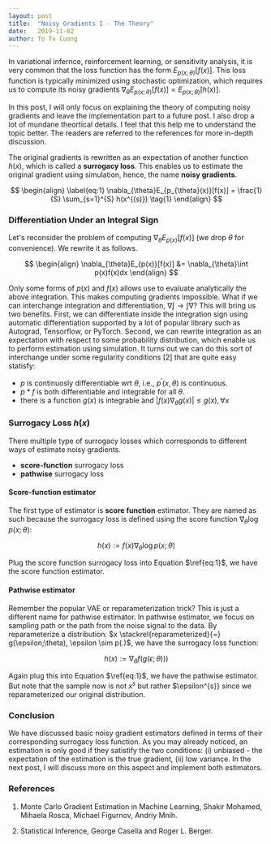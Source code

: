 ```yaml
---
layout: post
title:  "Noisy Gradients I - The Theory"
date:   2019-11-02
author: To Tu Cuong
---
```

In variational infernce, reinforcement learning, or sensitivity analysis, it is very common that the loss function has the form $E_{p(x;\theta)}[f(x)]$. This loss function is typically minimized using stochastic optimization, which requires us to compute its noisy gradients $\nabla_{\theta}E_{p(x;\theta)}[f(x)] = E_{p(x;\theta)}[h(x)].$ 

In this post, I will only focus on explaining the theory of computing noisy gradients and leave the implementation part to a future post. I also drop a lot of mundane theortical details. I feel that this help me to understand the topic better. The readers are referred to the references for more in-depth discussion.


The original gradients is rewritten as an expectation of another function $h(x)$, which is called a **surrogacy loss**. This enables us to estimate the original gradient using simulation, hence, the name **noisy gradients**. 

$$
\begin{align}
\label{eq:1}
\nabla_{\theta}E_{p_{\theta}(x)}[f(x)] = \frac{1}{S} \sum_{s=1}^{S} h(x^{(s)}) \tag{1}
\end{align}
$$


### Differentiation Under an Integral Sign

Let's reconsider the problem of computing $\nabla_{\theta}E_{p(x)}[f(x)]$ (we drop $\theta$ for convenience). We rewrite it as follows.

$$
\begin{align}
\nabla_{\theta}E_{p(x)}[f(x)] &= \nabla_{\theta}\int p(x)f(x)dx
\end{align}
$$

Only some forms of $p(x)$ and $f(x)$ allows use to evaluate analytically the above integration. This makes computing gradients impossible. What if we can interchange integration and differentiation, $\nabla \int \rightarrow \int \nabla$? This will bring us two benefits. First, we can differentiate inside the integration sign using automatic differentiation supported by a lot of popular library such as Autograd, Tensorflow, or PyTorch. Second, we can rewrite integration as an expectation with respect to some probability distribution, which enable us to perform estimation using simulation. It turns out we can do this sort of interchange under some regularity conditions [2] that are quite easy statisfy:

- $p$ is continuosly differentiable wrt $\theta$, i.e., $p^{\prime}(x,\theta)$ is continuous.
- $p*f$ is both differentiable and integrable for all $\theta$.
- there is a function $g(x)$ is integrable and $\vert f(x)\nabla_{\theta}g(x) \vert \leq g(x), \forall x$


### Surrogacy Loss $h(x)$
There multiple type of surrogacy losses which corresponds to different ways of estimate noisy gradients. 
- **score-function** surrogacy loss
- **pathwise** surrogacy loss

#### Score-function estimator

The first type of estimator is **score function** estimator. They are named as such because the surrogacy loss is defined using the score function $\nabla_{\theta}\log p(x;\theta)$:

$$h(x) := f(x) \nabla_{\theta}\log p(x;\theta)$$

Plug the score function surrogacy loss into Equation $\ref{eq:1}$, we have the score function estimator.

#### Pathwise estimator

Remember the popular VAE or reparameterization trick? This is just a different name for pathwise estimator. In pathwise estimator, we focus on sampling path or the path from the noise signal to the data. By reparameterize a distribution: $x \stackrel{reparameterized}{=} g(\epsilon;\theta), \epsilon \sim p(.)$, we have the surrogacy loss function:

$$h(x) :=  \nabla_{\theta}f(g(\epsilon;\theta)))$$

Again plug this into Equation $\ref{eq:1}$, we have the pathwise estimator. But note that the sample now is not $x^{s}$ but rather $\epsilon^{s}} since we reparameterized our original distribution.


### Conclusion

We have discussed basic noisy gradient estimators defined in terms of their corresponding surrogacy loss function. As you may already noticed, an estimation is only good if they satistify the two conditions: (i) unbiased - the expectation of the estimation is the true gradient, (ii) low variance. In the next post, I will discuss more on this aspect and implement both estimators.

### References

1. Monte Carlo Gradient Estimation in Machine Learning, Shakir Mohamed, Mihaela Rosca, Michael Figurnov, Andriy Mnih.

2. Statistical Inference, George Casella and Roger L. Berger.



